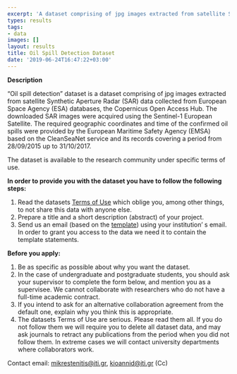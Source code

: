 ```yaml
---
excerpt: 'A dataset comprising of jpg images extracted from satellite Synthetic Aperture Radar (SAR) data collected from European Space Agency (ESA) databases, the Copernicus Open Access Hub.'
types: results
tags:
- data
images: []
layout: results
title: Oil Spill Detection Dataset
date: '2019-06-24T16:47:22+03:00'
---
```

<p><strong>Description</strong></p>
<p>“Oil spill detection” dataset is a dataset comprising of jpg images extracted from satellite Synthetic Aperture Radar (SAR) data collected from European Space Agency (ESA) databases, the Copernicus Open Access Hub. The downloaded SAR images were acquired using the Sentinel-1 European Satellite. The required geographic coordinates and time of the confirmed oil spills were provided by the European Maritime Safety Agency (EMSA) based on the CleanSeaNet service and its records covering a period from 28/09/2015 up to 31/10/2017. </p>

<p>The dataset is available to the research community under specific terms of use.</p>
<p>
<strong>In order to provide you with the dataset you have to follow the following steps: </strong>
<ol type="1">
  <li>Read the datasets <a href="http://mklab.iti.gr/files/oli-spill-detection-terms.pdf" target="_blank">Terms of Use</a> which oblige you, among other things, to not share this data with anyone else.</li>
  <li>Prepare a title and a short description (abstract) of your project.</li>
  <li>Send us an email (based on the <a href="http://mklab.iti.gr/files/oli-spill-detection-email-template.pdf" target="_blank">template</a>) using your institution’ s email. In order to grant you access to the data we need it to contain the template statements.</li>
</ol>  
</p>

<p>
<strong>Before you apply:</strong>
<ol type="1">
  <li>Be as specific as possible about why you want the dataset.</li>
  <li>In the case of undergraduate and postgraduate students, you should ask your supervisor to complete the form below, and mention you as a supervisee. We cannot collaborate with researchers who do not have a full-time academic contract. </li>
  <li>If you intend to ask for an alternative collaboration agreement from the default one, explain why you think this is appropriate. </li>
  <li>The datasets Terms of Use are serious. Please read them all. If you do not follow them we will require you to delete all dataset data, and may ask journals to retract any publications from the period when you did not follow them. In extreme cases we will contact university departments where collaborators work. </li>
</ol>  

</p>

<p>Contact email: <a href="mailto:mikrestenitis@iti.gr">mikrestenitis@iti.gr</a>, <a href="mailto:kioannid@iti.gr">kioannid@iti.gr</a> (Cc)</p>
